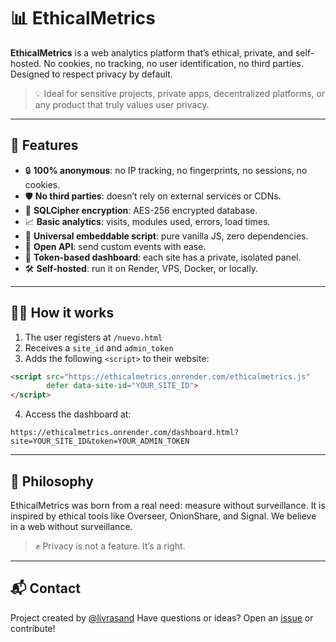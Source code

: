 # 📊 EthicalMetrics

**EthicalMetrics** is a web analytics platform that’s ethical, private, and self-hosted. No cookies, no tracking, no user identification, no third parties. Designed to respect privacy by default.

> 💡 Ideal for sensitive projects, private apps, decentralized platforms, or any product that truly values user privacy.

---

## 🚀 Features

- 🔒 **100% anonymous**: no IP tracking, no fingerprints, no sessions, no cookies.
- 🛡️ **No third parties**: doesn’t rely on external services or CDNs.
- 🔐 **SQLCipher encryption**: AES-256 encrypted database.
- 📈 **Basic analytics**: visits, modules used, errors, load times.
- 🧩 **Universal embeddable script**: pure vanilla JS, zero dependencies.
- 🔧 **Open API**: send custom events with ease.
- 🔐 **Token-based dashboard**: each site has a private, isolated panel.
- 🛠️ **Self-hosted**: run it on Render, VPS, Docker, or locally.

---

## 🧑‍💻 How it works

1. The user registers at `/nuevo.html`
2. Receives a `site_id` and `admin_token`
3. Adds the following `<script>` to their website:

```html
<script src="https://ethicalmetrics.onrender.com/ethicalmetrics.js"
        defer data-site-id="YOUR_SITE_ID">
</script>
````

4. Access the dashboard at:

```
https://ethicalmetrics.onrender.com/dashboard.html?site=YOUR_SITE_ID&token=YOUR_ADMIN_TOKEN
```

---

## 🧠 Philosophy

EthicalMetrics was born from a real need: measure without surveillance. It is inspired by ethical tools like Overseer, OnionShare, and Signal. We believe in a web without surveillance.

> ✊ Privacy is not a feature. It’s a right.

---

## 📬 Contact

Project created by [@livrasand](https://github.com/livrasand)
Have questions or ideas? Open an [issue](https://github.com/livrasand/EthicalMetrics/issues) or contribute!

